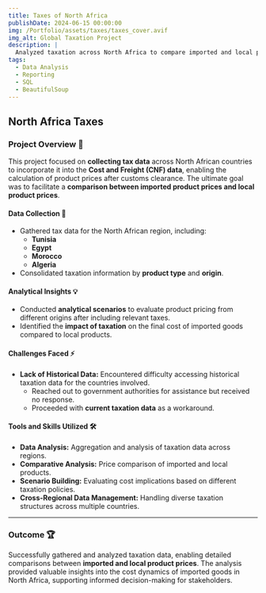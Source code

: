 ```yaml
---
title: Taxes of North Africa
publishDate: 2024-06-15 00:00:00
img: /Portfolio/assets/taxes/taxes_cover.avif
img_alt: Global Taxation Project
description: |
  Analyzed taxation across North Africa to compare imported and local product prices, providing actionable insights into customs-clearance cost dynamics.
tags:
  - Data Analysis
  - Reporting
  - SQL
  - BeautifulSoup
---
```


## North Africa Taxes

### Project Overview 📌
This project focused on **collecting tax data** across North African countries to incorporate it into the **Cost and Freight (CNF) data**, enabling the calculation of product prices after customs clearance. The ultimate goal was to facilitate a **comparison between imported product prices and local product prices**.

#### Data Collection 🌟
- Gathered tax data for the North African region, including:
  - **Tunisia**
  - **Egypt**
  - **Morocco**
  - **Algeria**
- Consolidated taxation information by **product type** and **origin**.

#### Analytical Insights 💡
- Conducted **analytical scenarios** to evaluate product pricing from different origins after including relevant taxes.
- Identified the **impact of taxation** on the final cost of imported goods compared to local products.

#### Challenges Faced ⚡
- **Lack of Historical Data:** Encountered difficulty accessing historical taxation data for the countries involved.
  - Reached out to government authorities for assistance but received no response.
  - Proceeded with **current taxation data** as a workaround.

#### Tools and Skills Utilized 🛠️
- **Data Analysis:** Aggregation and analysis of taxation data across regions.
- **Comparative Analysis:** Price comparison of imported and local products.
- **Scenario Building:** Evaluating cost implications based on different taxation policies.
- **Cross-Regional Data Management:** Handling diverse taxation structures across multiple countries.

---
### Outcome 🏆
Successfully gathered and analyzed taxation data, enabling detailed comparisons between **imported and local product prices**. The analysis provided valuable insights into the cost dynamics of imported goods in North Africa, supporting informed decision-making for stakeholders.
